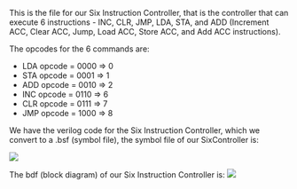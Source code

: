 This is the file for our Six Instruction Controller, that is the controller that can execute 6 instructions - INC, CLR, JMP, LDA, STA, and ADD
(Increment ACC, Clear ACC, Jump, Load ACC, Store ACC, and Add ACC instructions).


The opcodes for the 6 commands are:
* LDA opcode 	= 0000 => 0
* STA opcode 	= 0001 => 1
* ADD opcode 	= 0010 => 2
* INC opcode 	= 0110 => 6
* CLR opcode 	= 0111 => 7
* JMP opcode 	= 1000 => 8

We have the verilog code for the Six Instruction Controller, which we convert to a .bsf (symbol file), the symbol file of our SixController is:  

![](https://github.com/ShameenShetty/CSE-2441--Lab9_TRISC_Processor_Control_Unit/blob/master/Six%20Instruction%20Controller/SixController%20Symbol%20File.png)

The bdf (block diagram) of our Six Instruction Controller is: 
![](https://github.com/ShameenShetty/CSE-2441--Lab9_TRISC_Processor_Control_Unit/blob/master/Six%20Instruction%20Controller/SixController.png)
